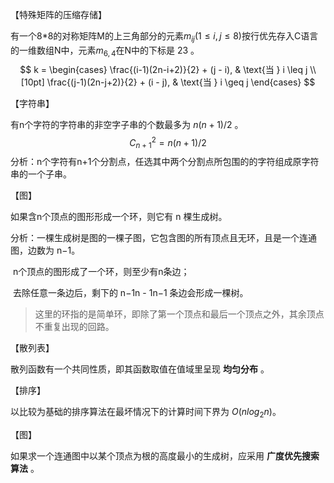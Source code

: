 【特殊矩阵的压缩存储】

有一个8*8的对称矩阵M的上三角部分的元素$m_{ij}(1≤i,j≤8)$按行优先存入C语言的一维数组N中，元素$m_{6,4}$在N中的下标是 23 。
$$
k =
\begin{cases} 
\frac{(i-1)(2n-i+2)}{2} + (j - i), & \text{当 } i \leq j \\[10pt]
\frac{(j-1)(2n-j+2)}{2} + (i - j), & \text{当 } i \geq j
\end{cases}
$$


【字符串】

有n个字符的字符串的非空字子串的个数最多为 $n(n+1)/2$ 。
$$
C_{n+1}^{2} = n(n+1)/2
$$
分析：n个字符有n+1个分割点，任选其中两个分割点所包围的的字符组成原字符串的一个子串。



【图】

如果含n个顶点的图形形成一个环，则它有 n 棵生成树。

分析：一棵生成树是图的一棵子图，它包含图的所有顶点且无环，且是一个连通图，边数为 n−1。

​	n个顶点的图形成了一个环，则至少有n条边；

​	去除任意一条边后，剩下的 n−1n - 1n−1 条边会形成一棵树。

> 这里的环指的是简单环，即除了第一个顶点和最后一个顶点之外，其余顶点不重复出现的回路。





【散列表】

散列函数有一个共同性质，即其函数取值在值域里呈现 **均匀分布** 。



【排序】

以比较为基础的排序算法在最坏情况下的计算时间下界为 $O(nlog_2{n})$。



【图】

如果求一个连通图中以某个顶点为根的高度最小的生成树，应采用 **广度优先搜索算法** 。

